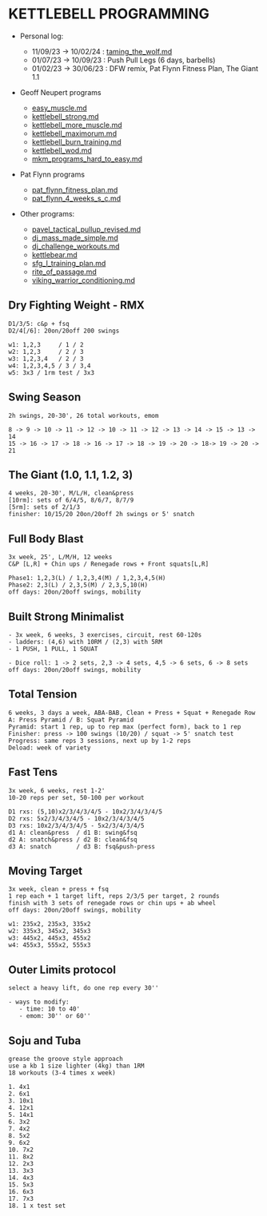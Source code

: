 # KETTLEBELL PROGRAMMING

- Personal log:
   - 11/09/23 -> 10/02/24 : [taming_the_wolf.md](taming_the_wolf.md)
   - 01/07/23 -> 10/09/23 : Push Pull Legs (6 days, barbells)
   - 01/02/23 -> 30/06/23 : DFW remix, Pat Flynn Fitness Plan, The Giant 1.1

- Geoff Neupert programs
  - [easy_muscle.md](geoff_neupert_easy_muscle.md) 
  - [kettlebell_strong.md](kettlebell_strong.md)
  - [kettlebell_more_muscle.md](kettlebell_more_muscle.md)
  - [kettlebell_maximorum.md](kettlebell_maximorum.md)
  - [kettlebell_burn_training.md](kettlebell_burn_training.md)
  - [kettlebell_wod.md](kettlebell_wod.md)
  - [mkm_programs_hard_to_easy.md](mkm_programs_hard_to_easy.md)

- Pat Flynn programs
  - [pat_flynn_fitness_plan.md](pat_flynn_fitness_plan.md)
  - [pat_flynn_4_weeks_s_c.md](pat_flynn_4_weeks_s_c.md)
 
- Other programs:
  - [pavel_tactical_pullup_revised.md](pavel_tactical_pullup_revised.md)
  - [dj_mass_made_simple.md](dj_mass_made_simple.md)
  - [dj_challenge_workouts.md](dj_challenge_workouts.md)
  - [kettlebear.md](kettlebear.md)
  - [sfg_I_training_plan.md](sfg_I_training_plan.md)
  - [rite_of_passage.md](rite_of_passage.md)
  - [viking_warrior_conditioning.md](viking_warrior_conditioning.md)

## Dry Fighting Weight - RMX
```
D1/3/5: c&p + fsq
D2/4[/6]: 20on/20off 200 swings

w1: 1,2,3     / 1 / 2
w2: 1,2,3     / 2 / 3
w3: 1,2,3,4   / 2 / 3
w4: 1,2,3,4,5 / 3 / 3,4
w5: 3x3 / 1rm test / 3x3
```

## Swing Season
```
2h swings, 20-30', 26 total workouts, emom

8 -> 9 -> 10 -> 11 -> 12 -> 10 -> 11 -> 12 -> 13 -> 14 -> 15 -> 13 -> 14
15 -> 16 -> 17 -> 18 -> 16 -> 17 -> 18 -> 19 -> 20 -> 18-> 19 -> 20 -> 21
```

## The Giant (1.0, 1.1, 1.2, 3)
```
4 weeks, 20-30', M/L/H, clean&press
[10rm]: sets of 6/4/5, 8/6/7, 8/7/9
[5rm]: sets of 2/1/3
finisher: 10/15/20 20on/20off 2h swings or 5' snatch
```

## Full Body Blast
```
3x week, 25', L/M/H, 12 weeks
C&P [L,R] + Chin ups / Renegade rows + Front squats[L,R]

Phase1: 1,2,3(L) / 1,2,3,4(M) / 1,2,3,4,5(H)
Phase2: 2,3(L) / 2,3,5(M) / 2,3,5,10(H)
off days: 20on/20off swings, mobility
```


## Built Strong Minimalist
```
- 3x week, 6 weeks, 3 exercises, circuit, rest 60-120s 
- ladders: (4,6) with 10RM / (2,3) with 5RM
- 1 PUSH, 1 PULL, 1 SQUAT

- Dice roll: 1 -> 2 sets, 2,3 -> 4 sets, 4,5 -> 6 sets, 6 -> 8 sets
off days: 20on/20off swings, mobility
```

## Total Tension
```
6 weeks, 3 days a week, ABA-BAB, Clean + Press + Squat + Renegade Row
A: Press Pyramid / B: Squat Pyramid
Pyramid: start 1 rep, up to rep max (perfect form), back to 1 rep
Finisher: press -> 100 swings (10/20) / squat -> 5' snatch test
Progress: same reps 3 sessions, next up by 1-2 reps
Deload: week of variety
```

## Fast Tens
```
3x week, 6 weeks, rest 1-2'
10-20 reps per set, 50-100 per workout

D1 rxs: (5,10)x2/3/4/3/4/5 - 10x2/3/4/3/4/5
D2 rxs: 5x2/3/4/3/4/5 - 10x2/3/4/3/4/5
D3 rxs: 10x2/3/4/3/4/5 - 5x2/3/4/3/4/5
d1 A: clean&press  / d1 B: swing&fsq
d2 A: snatch&press / d2 B: clean&fsq
d3 A: snatch       / d3 B: fsq&push-press
```

## Moving Target
```
3x week, clean + press + fsq
1 rep each + 1 target lift, reps 2/3/5 per target, 2 rounds
finish with 3 sets of renegade rows or chin ups + ab wheel
off days: 20on/20off swings, mobility

w1: 235x2, 235x3, 335x2
w2: 335x3, 345x2, 345x3
w3: 445x2, 445x3, 455x2
w4: 455x3, 555x2, 555x3
```

## Outer Limits protocol
```
select a heavy lift, do one rep every 30''

- ways to modify:
   - time: 10 to 40'
   - emom: 30'' or 60''
```

## Soju and Tuba
```
grease the groove style approach
use a kb 1 size lighter (4kg) than 1RM
18 workouts (3-4 times x week)

1. 4x1
2. 6x1
3. 10x1
4. 12x1
5. 14x1
6. 3x2
7. 4x2
8. 5x2
9. 6x2
10. 7x2
11. 8x2
12. 2x3
13. 3x3
14. 4x3
15. 5x3
16. 6x3
17. 7x3
18. 1 x test set
```
